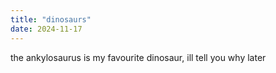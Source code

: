 ```yaml
---
title: "dinosaurs"
date: 2024-11-17
---
```

the ankylosaurus is my favourite dinosaur, ill tell you why later
